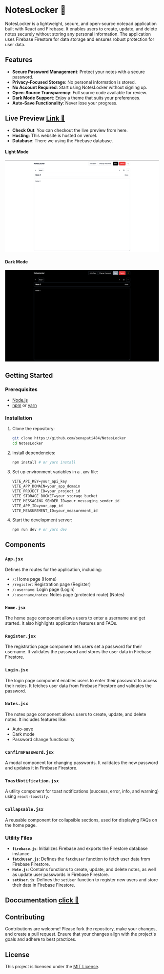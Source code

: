 # NotesLocker 🚀

NotesLocker is a lightweight, secure, and open-source notepad application built with React and Firebase. It enables users to create, update, and delete notes securely without storing any personal information. The application uses Firebase Firestore for data storage and ensures robust protection for user data.

## Features

- **Secure Password Management**: Protect your notes with a secure password.
- **Privacy-Focused Storage**: No personal information is stored.
- **No Account Required**: Start using NotesLocker without signing up.
- **Open-Source Transparency**: Full source code available for review.
- **Dark Mode Support**: Enjoy a theme that suits your preferences.
- **Auto-Save Functionality**: Never lose your progress.

## Live Preview [Link 🚀](https://noteslocker.vercel.app)

- **Check Out**: You can checkout the live preview from here.
- **Hosting**: This website is hosted on vercel.
- **Database**: There we using the Firebase database.

#### Light Mode

![](public/Light-mode.gif)

#### Dark Mode

![](public/Dark-mode.gif)

## Getting Started

### Prerequisites

- [Node.js](https://nodejs.org/)
- [npm](https://www.npmjs.com) or [yarn](https://classic.yarnpkg.com/lang/en/docs/)

### Installation

1. Clone the repository:
   ```sh
   git clone https://github.com/senapati484/NotesLocker
   cd NotesLocker
   ```
2. Install dependencies:
   ```sh
   npm install # or yarn install
   ```
3. Set up environment variables in a `.env` file:
   ```env
   VITE_API_KEY=your_api_key
   VITE_APP_DOMAIN=your_app_domain
   VITE_PROJECT_ID=your_project_id
   VITE_STORAGE_BUCKET=your_storage_bucket
   VITE_MESSAGING_SENDER_ID=your_messaging_sender_id
   VITE_APP_ID=your_app_id
   VITE_MEASUREMENT_ID=your_measurement_id
   ```
4. Start the development server:
   ```sh
   npm run dev # or yarn dev
   ```

## Components

### `App.jsx`

Defines the routes for the application, including:

- `/`: Home page (Home)
- `/register`: Registration page (Register)
- `/:username`: Login page (Login)
- `/:username/notes`: Notes page (protected route) (Notes)

### `Home.jsx`

The home page component allows users to enter a username and get started. It also highlights application features and FAQs.

### `Register.jsx`

The registration page component lets users set a password for their username. It validates the password and stores the user data in Firebase Firestore.

### `Login.jsx`

The login page component enables users to enter their password to access their notes. It fetches user data from Firebase Firestore and validates the password.

### `Notes.jsx`

The notes page component allows users to create, update, and delete notes. It includes features like:

- Auto-save
- Dark mode
- Password change functionality

### `ConfirmPassword.jsx`

A modal component for changing passwords. It validates the new password and updates it in Firebase Firestore.

### `ToastNotification.jsx`

A utility component for toast notifications (success, error, info, and warning) using `react-toastify`.

### `Collapsable.jsx`

A reusable component for collapsible sections, used for displaying FAQs on the home page.

### Utility Files

- **`firebase.js`**: Initializes Firebase and exports the Firestore database instance.
- **`fetchUser.js`**: Defines the `fetchUser` function to fetch user data from Firebase Firestore.
- **`Note.js`**: Contains functions to create, update, and delete notes, as well as update user passwords in Firebase Firestore.
- **`setUser.js`**: Defines the `setUser` function to register new users and store their data in Firebase Firestore.

## Doccumentation [click 🚀](https://github.com/senapati484/NotesLocker/README.md)

## Contributing

Contributions are welcome! Please fork the repository, make your changes, and create a pull request. Ensure that your changes align with the project's goals and adhere to best practices.

## License

This project is licensed under the [MIT License](LICENSE).
